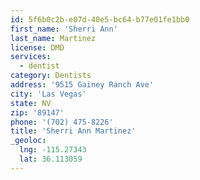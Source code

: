 ```yaml
---
id: 5f6b0c2b-e07d-40e5-bc64-b77e01fe1bb0
first_name: 'Sherri Ann'
last_name: Martinez
license: DMD
services:
  - dentist
category: Dentists
address: '9515 Gainey Ranch Ave'
city: 'Las Vegas'
state: NV
zip: '89147'
phone: '(702) 475-8226'
title: 'Sherri Ann Martinez'
_geoloc:
  lng: -115.27343
  lat: 36.113059
---
```

